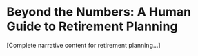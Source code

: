 # Beyond the Numbers: A Human Guide to Retirement Planning

[Complete narrative content for retirement planning...]
